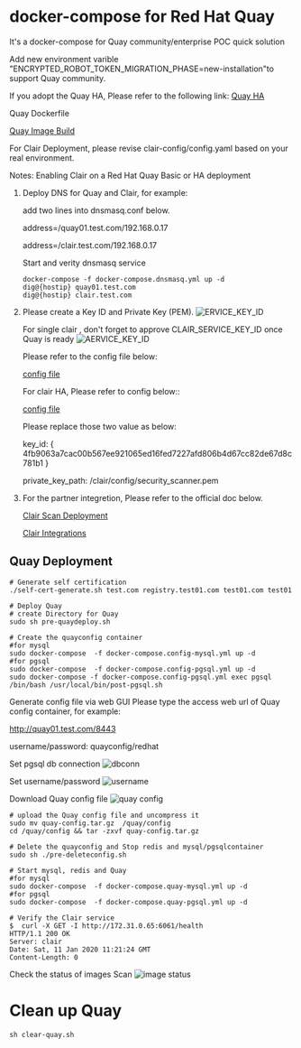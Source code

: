 # docker-compose for Red Hat Quay

It's a docker-compose for Quay community/enterprise POC quick solution

Add new environment varible "ENCRYPTED_ROBOT_TOKEN_MIGRATION_PHASE=new-installation"to support Quay community.

If you adopt the Quay HA, Please refer to the following link:
[Quay HA](https://github.com/zhangchl007/quay-ha)

Quay Dockerfile

[Quay Image Build](https://github.com/quay/quay/blob/master/docs/development-container.md)

For Clair Deployment, please revise clair-config/config.yaml based on your real environment.

Notes: Enabling Clair on a Red Hat Quay Basic or HA deployment

1. Deploy DNS for Quay and Clair, for example:

   add two lines into dnsmasq.conf below.

   address=/quay01.test.com/192.168.0.17

   address=/clair.test.com/192.168.0.17

   Start and verity dnsmasq service
   ```
   docker-compose -f docker-compose.dnsmasq.yml up -d
   dig@{hostip} quay01.test.com
   dig@{hostip} clair.test.com
   ```

2. Please create a Key ID and Private Key (PEM). 
![ERVICE_KEY_ID](https://github.com/zhangchl007/quay/blob/master/img/key-id.png)

     For single clair , don't forget to approve CLAIR_SERVICE_KEY_ID once Quay is ready
![AERVICE_KEY_ID](https://github.com/zhangchl007/quay/blob/master/img/single-quay.png)

     Please refer to the config file below:

     [config file](https://raw.githubusercontent.com/zhangchl007/quay/master/clair-config/config.yaml)

     For clair HA, Please refer to config below::

     [config file](https://raw.githubusercontent.com/zhangchl007/quay/master/clair-config/config.yaml-ha)

     Please replace those two value as below:

      key_id: { 4fb9063a7cac00b567ee921065ed16fed7227afd806b4d67cc82de67d8c781b1 }

      private_key_path: /clair/config/security_scanner.pem

4. For the partner integretion, Please refer to the official doc below.

   [Clair Scan Deployment](https://access.redhat.com/documentation/en-us/red_hat_quay/3/html-single/manage_red_hat_quay/index#quay-security-scanner)

   [Clair Integrations](https://github.com/quay/clair/blob/master/Documentation/integrations.md)
## Quay Deployment
```
# Generate self certification
./self-cert-generate.sh test.com registry.test01.com test01.com test01

# Deploy Quay
# create Directory for Quay
sudo sh pre-quaydeploy.sh

# Create the quayconfig container
#for mysql
sudo docker-compose  -f docker-compose.config-mysql.yml up -d
#for pgsql
sudo docker-compose  -f docker-compose.config-pgsql.yml up -d
sudo docker-compose -f docker-compose.config-pgsql.yml exec pgsql /bin/bash /usr/local/bin/post-pgsql.sh
```
Generate config file via web GUI
Please type the access web url of Quay config container, for example:

http://quay01.test.com/8443

username/password: quayconfig/redhat

Set pgsql db connection
![dbconn](https://github.com/zhangchl007/quay/blob/master/img/db-connection.png)

Set username/password
![username](https://github.com/zhangchl007/quay/blob/master/img/username.png)

 Download Quay config file
![quay config](https://github.com/zhangchl007/quay/blob/master/img/config.png)

```
# upload the Quay config file and uncompress it
sudo mv quay-config.tar.gz  /quay/config
cd /quay/config && tar -zxvf quay-config.tar.gz

# Delete the quayconfig and Stop redis and mysql/pgsqlcontainer
sudo sh ./pre-deleteconfig.sh

# Start mysql, redis and Quay
#for mysql
sudo docker-compose  -f docker-compose.quay-mysql.yml up -d
#for pgsql
sudo docker-compose  -f docker-compose.quay-pgsql.yml up -d

# Verify the Clair service
$  curl -X GET -I http://172.31.0.65:6061/health
HTTP/1.1 200 OK
Server: clair
Date: Sat, 11 Jan 2020 11:21:24 GMT
Content-Length: 0
```

Check the status of images Scan
![image status ](https://github.com/zhangchl007/quay/blob/master/img/clair.png)

# Clean up Quay
```
sh clear-quay.sh
```
